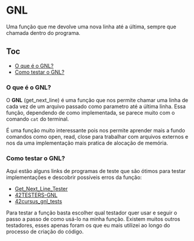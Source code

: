 # GNL
Uma função que me devolve uma nova linha até a última, sempre que chamada dentro do programa.

## Toc

- [O que é o GNL?](#o-que-é-o-gnl)
- [Como testar o GNL?](#como-testar-o-gnl)

### O que é o GNL?
O **GNL** (get_next_line) é uma função que nos permite chamar uma linha de cada vez de um arquivo passado como parametro até a última linha. Essa função, dependendo de como implementada, se parece muito com o comando `cat` do terminal.

É uma função muito interessante pois nos permite aprender mais a fundo comandos como open, read, close para trabalhar com arquivos externos e nos da uma implementação mais pratica de alocação de memória.

### Como testar o GNL?
Aqui estão alguns links de programas de teste que são ótimos para testar implementações e descobrir possíveis erros da função:

- [Get_Next_Line_Tester](https://github.com/Hellio404/Get_Next_Line_Tester)
- [42TESTERS-GNL](https://github.com/Mazoise/42TESTERS-GNL.git)
- [42cursus_gnl_tests](https://github.com/mrjvs/42cursus_gnl_tests)

Para testar a função basta escolher qual testador quer usar e seguir o passo a passo de como usá-lo na minha função.
Existem muitos outros testadores, esses apenas foram os que eu mais utilizei ao longo do processo de criação do código.
